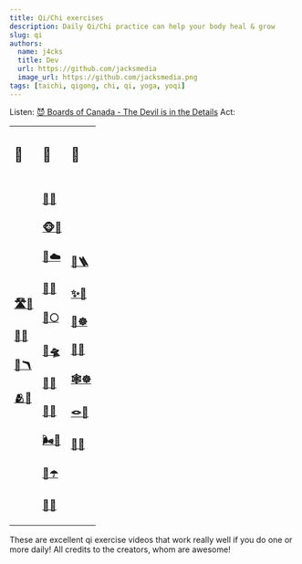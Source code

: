 ```yaml
---
title: Qi/Chi exercises
description: Daily Qi/Chi practice can help your body heal & grow
slug: qi
authors:
  name: j4cks
  title: Dev
  url: https://github.com/jacksmedia
  image_url: https://github.com/jacksmedia.png
tags: [taichi, qigong, chi, qi, yoga, yoqi]
---
```

Listen:
[😈 Boards of Canada - The Devil is in the Details](https://www.youtube.com/watch?v=N2jNdHnOsG8)
Act:
<table>
  <tr>
    <td><h2 class="">🌅</h2></td>
    <td><h2 class="">💪</h2></td>
    <td><h2 class="">🎋</h2></td>
  </tr>
  <tr>
    <td>
        <div class="no-bullet"><a href="https://www.youtube.com/watch?v=X3-gKPNyrTA?t=26"><h3>🛣🧘</h3></a></div>
        <div class="no-bullet"><a href="https://www.youtube.com/watch?v=SedzswEwpPw?t=51"><h3>🧣🧘</h3></a></div>
        <div class="no-bullet"><a href="https://youtu.be/50txkOrJn9o?t=41"><h3>🦩🪃</h3></a></div>
        <div class="no-bullet"><a href="https://youtu.be/jOfshreyu4w"><h3>🫂🏅</h3></a></div>
    </td>
    <td>
        <div class="no-bullet"><a href="https://youtu.be/cEOS2zoyQw4?t=89"><h3>🦆🌊</h3></a></div>
        <div class="no-bullet"><a href="https://www.youtube.com/watch?v=HMbT-CPVl2k?t=33"><h3>🐵🎁</h3></a></div>
        <div class="no-bullet"><a href="https://www.youtube.com/watch?v=enk0bOv-gF8?t=17"><h3>🦇☁️</h3></a></div>
        <div class="no-bullet"><a href="https://www.youtube.com/watch?v=IyINAjEoTIs?t=80"><h3>🦅🌴</h3></a></div>
        <div class="no-bullet"><a href="https://www.youtube.com/watch?v=OPcZlXYcdMA?t=31"><h3>🐎🌕</h3></a></div>
        <div class="no-bullet"><a href="https://www.youtube.com/watch?v=8wddPSIEpvE?t=54"><h3>🐠🛸</h3></a></div>
        <div class="no-bullet"><a href="https://www.youtube.com/watch?v=RoIqYtiTLFI"><h3>🐍🍂</h3></a></div>
        <div class="no-bullet"><a href="https://www.youtube.com/watch?v=nmmNWj9YtAw?t=60"><h3>🐯🌋</h3></a></div>
        <div class="no-bullet"><a href="https://www.youtube.com/watch?v=Ba0fweKUwIc"><h3>🌬🦮</h3></a></div>
        <div class="no-bullet"><a href="https://www.youtube.com/watch?v=62a20CiIAlY?t=25"><h3>🐉☂️</h3></a></div>
        <div class="no-bullet"><a href="https://youtu.be/EZT8RC0wRbA?t=88"><h3>🐻🔥</h3></a></div>
    </td>
    <td>
        <div class="no-bullet"><a href="https://www.youtube.com/watch?v=V1HbXt5ZRlg&t=39s"><h3>🗼🪜</h3></a></div>
        <div class="no-bullet"><a href="https://youtu.be/Nnd5Slo02us"><h3>✨🧘</h3></a></div>
        <div class="no-bullet"><a href="https://youtu.be/ED3_i_xVd_s?t=54"><h3>🌈☸️</h3></a></div>
        <div class="no-bullet"><a href="https://youtu.be/FgfT2fOv31E"><h3>🫧🧘</h3></a></div>
        <div class="no-bullet"><a href="https://www.youtube.com/watch?v=LZ2oHU-mMJI?t=25"><h3>🕸☸️</h3></a></div>
        <div class="no-bullet"><a href="https://www.youtube.com/watch?v=Yzm3fA2HhkQ&t=3s"><h3>🪢🧘</h3></a></div>
        <div class="no-bullet"><a href="https://youtu.be/eBdfCX5XnX4"><h3>🦎🍭</h3></a></div>
    </td>
  </tr>
</table>
These are excellent qi exercise videos that work really well if you do one or more daily!
All credits to the creators, whom are awesome!